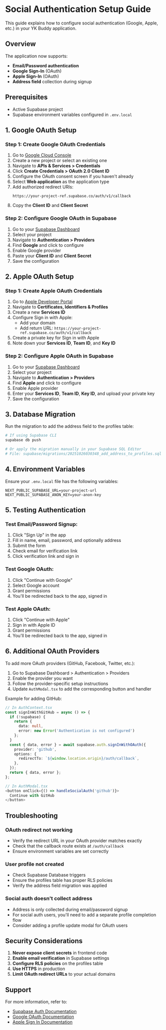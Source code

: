 # Social Authentication Setup Guide

This guide explains how to configure social authentication (Google, Apple, etc.) in your YK Buddy application.

## Overview

The application now supports:
- **Email/Password authentication**
- **Google Sign-In** (OAuth)
- **Apple Sign-In** (OAuth)
- **Address field** collection during signup

## Prerequisites

- Active Supabase project
- Supabase environment variables configured in `.env.local`

## 1. Google OAuth Setup

### Step 1: Create Google OAuth Credentials

1. Go to [Google Cloud Console](https://console.cloud.google.com/)
2. Create a new project or select an existing one
3. Navigate to **APIs & Services > Credentials**
4. Click **Create Credentials > OAuth 2.0 Client ID**
5. Configure the OAuth consent screen if you haven't already
6. Select **Web application** as the application type
7. Add authorized redirect URIs:
   ```
   https://your-project-ref.supabase.co/auth/v1/callback
   ```
8. Copy the **Client ID** and **Client Secret**

### Step 2: Configure Google OAuth in Supabase

1. Go to your [Supabase Dashboard](https://app.supabase.com)
2. Select your project
3. Navigate to **Authentication > Providers**
4. Find **Google** and click to configure
5. Enable Google provider
6. Paste your **Client ID** and **Client Secret**
7. Save the configuration

## 2. Apple OAuth Setup

### Step 1: Create Apple OAuth Credentials

1. Go to [Apple Developer Portal](https://developer.apple.com/)
2. Navigate to **Certificates, Identifiers & Profiles**
3. Create a new **Services ID**
4. Configure Sign in with Apple:
   - Add your domain
   - Add return URL: `https://your-project-ref.supabase.co/auth/v1/callback`
5. Create a private key for Sign in with Apple
6. Note down your **Services ID**, **Team ID**, and **Key ID**

### Step 2: Configure Apple OAuth in Supabase

1. Go to your [Supabase Dashboard](https://app.supabase.com)
2. Select your project
3. Navigate to **Authentication > Providers**
4. Find **Apple** and click to configure
5. Enable Apple provider
6. Enter your **Services ID**, **Team ID**, **Key ID**, and upload your private key
7. Save the configuration

## 3. Database Migration

Run the migration to add the address field to the profiles table:

```bash
# If using Supabase CLI
supabase db push

# Or apply the migration manually in your Supabase SQL Editor
# File: supabase/migrations/20251026030348_add_address_to_profiles.sql
```

## 4. Environment Variables

Ensure your `.env.local` file has the following variables:

```env
NEXT_PUBLIC_SUPABASE_URL=your-project-url
NEXT_PUBLIC_SUPABASE_ANON_KEY=your-anon-key
```

## 5. Testing Authentication

### Test Email/Password Signup:
1. Click "Sign Up" in the app
2. Fill in name, email, password, and optionally address
3. Submit the form
4. Check email for verification link
5. Click verification link and sign in

### Test Google OAuth:
1. Click "Continue with Google"
2. Select Google account
3. Grant permissions
4. You'll be redirected back to the app, signed in

### Test Apple OAuth:
1. Click "Continue with Apple"
2. Sign in with Apple ID
3. Grant permissions
4. You'll be redirected back to the app, signed in

## 6. Additional OAuth Providers

To add more OAuth providers (GitHub, Facebook, Twitter, etc.):

1. Go to Supabase Dashboard > Authentication > Providers
2. Enable the provider you want
3. Follow the provider-specific setup instructions
4. Update `AuthModal.tsx` to add the corresponding button and handler

Example for adding GitHub:

```typescript
// In AuthContext.tsx
const signInWithGitHub = async () => {
  if (!supabase) {
    return {
      data: null,
      error: new Error('Authentication is not configured')
    };
  }
  const { data, error } = await supabase.auth.signInWithOAuth({
    provider: 'github',
    options: {
      redirectTo: `${window.location.origin}/auth/callback`,
    },
  });
  return { data, error };
};

// In AuthModal.tsx
<button onClick={() => handleSocialAuth('github')}>
  Continue with GitHub
</button>
```

## Troubleshooting

### OAuth redirect not working
- Verify the redirect URL in your OAuth provider matches exactly
- Check that the callback route exists at `/auth/callback`
- Ensure environment variables are set correctly

### User profile not created
- Check Supabase Database triggers
- Ensure the profiles table has proper RLS policies
- Verify the address field migration was applied

### Social auth doesn't collect address
- Address is only collected during email/password signup
- For social auth users, you'll need to add a separate profile completion flow
- Consider adding a profile update modal for OAuth users

## Security Considerations

1. **Never expose client secrets** in frontend code
2. **Enable email verification** in Supabase settings
3. **Configure RLS policies** on the profiles table
4. **Use HTTPS** in production
5. **Limit OAuth redirect URLs** to your actual domains

## Support

For more information, refer to:
- [Supabase Auth Documentation](https://supabase.com/docs/guides/auth)
- [Google OAuth Documentation](https://developers.google.com/identity/protocols/oauth2)
- [Apple Sign In Documentation](https://developer.apple.com/sign-in-with-apple/)
